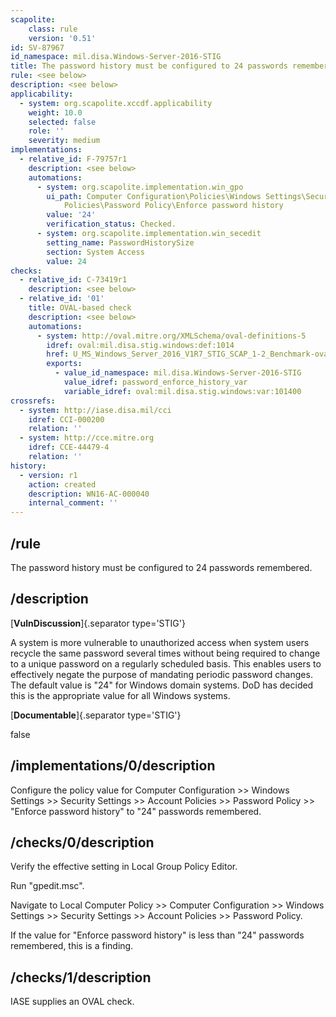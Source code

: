 ```yaml
---
scapolite:
    class: rule
    version: '0.51'
id: SV-87967
id_namespace: mil.disa.Windows-Server-2016-STIG
title: The password history must be configured to 24 passwords remembered.
rule: <see below>
description: <see below>
applicability:
  - system: org.scapolite.xccdf.applicability
    weight: 10.0
    selected: false
    role: ''
    severity: medium
implementations:
  - relative_id: F-79757r1
    description: <see below>
    automations:
      - system: org.scapolite.implementation.win_gpo
        ui_path: Computer Configuration\Policies\Windows Settings\Security Settings\Account
            Policies\Password Policy\Enforce password history
        value: '24'
        verification_status: Checked.
      - system: org.scapolite.implementation.win_secedit
        setting_name: PasswordHistorySize
        section: System Access
        value: 24
checks:
  - relative_id: C-73419r1
    description: <see below>
  - relative_id: '01'
    title: OVAL-based check
    description: <see below>
    automations:
      - system: http://oval.mitre.org/XMLSchema/oval-definitions-5
        idref: oval:mil.disa.stig.windows:def:1014
        href: U_MS_Windows_Server_2016_V1R7_STIG_SCAP_1-2_Benchmark-oval.xml
        exports:
          - value_id_namespace: mil.disa.Windows-Server-2016-STIG
            value_idref: password_enforce_history_var
            variable_idref: oval:mil.disa.stig.windows:var:101400
crossrefs:
  - system: http://iase.disa.mil/cci
    idref: CCI-000200
    relation: ''
  - system: http://cce.mitre.org
    idref: CCE-44479-4
    relation: ''
history:
  - version: r1
    action: created
    description: WN16-AC-000040
    internal_comment: ''
---
```



## /rule

The password history must be configured to 24 passwords remembered.

## /description

[**VulnDiscussion**]{.separator type='STIG'}

A system is more vulnerable to unauthorized access when system users recycle the same password several times without being required to change to a unique password on a regularly scheduled basis. This enables users to effectively negate the purpose of mandating periodic password changes. The default value is "24" for Windows domain systems. DoD has decided this is the appropriate value for all Windows systems.

[**Documentable**]{.separator type='STIG'}

false

## /implementations/0/description

Configure the policy value for Computer Configuration >> Windows Settings >> Security Settings >> Account Policies >> Password Policy >> "Enforce password history" to "24" passwords remembered.

## /checks/0/description

Verify the effective setting in Local Group Policy Editor.

Run "gpedit.msc".

Navigate to Local Computer Policy >> Computer Configuration >> Windows Settings >> Security Settings >> Account Policies >> Password Policy.

If the value for "Enforce password history" is less than "24" passwords remembered, this is a finding.

## /checks/1/description

IASE supplies an OVAL check.
